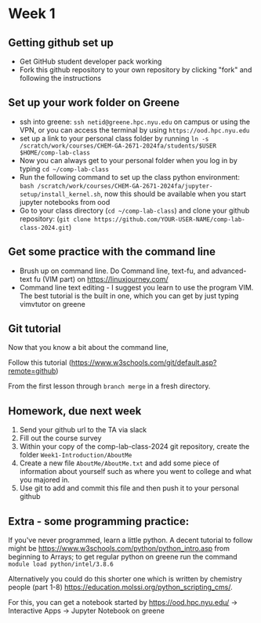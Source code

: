 # Week 1

## Getting github set up
- Get GitHub student developer pack working
- Fork this github repository to your own repository by clicking "fork" and following the instructions

##  Set up your work folder on Greene
- ssh into greene: `ssh netid@greene.hpc.nyu.edu` on campus or using the VPN, or you can access the terminal by using `https://ood.hpc.nyu.edu`
- set up a link to your personal class folder by running `ln -s /scratch/work/courses/CHEM-GA-2671-2024fa/students/$USER $HOME/comp-lab-class`
- Now you can always get to your personal folder when you log in by typing `cd ~/comp-lab-class`
- Run the following command to set up the class python environment: `bash /scratch/work/courses/CHEM-GA-2671-2024fa/jupyter-setup/install_kernel.sh`, now this should be available when you start jupyter notebooks from ood
- Go to your class directory (`cd ~/comp-lab-class`) and clone your github repository: (`git clone https://github.com/YOUR-USER-NAME/comp-lab-class-2024.git`)

## Get some practice with the command line
- Brush up on command line. Do Command line, text-fu, and advanced-text fu (VIM part) on https://linuxjourney.com/
- Command line text editing - I suggest you learn to use the program VIM. The best tutorial is the built in one, which you can get by just typing vimvtutor on greene

## Git tutorial
Now that you know a bit about the command line, 

Follow this tutorial (https://www.w3schools.com/git/default.asp?remote=github) 

From the first lesson through `branch merge` in a fresh directory.

## Homework, due next week

1) Send your github url to the TA via slack
2) Fill out the course survey
3) Within your copy of the comp-lab-class-2024 git repository, create the folder `Week1-Introduction/AboutMe`
4) Create a new file `AboutMe/AboutMe.txt` and add some piece of information about yourself such as where you went to college and what you majored in.
5) Use git to add and commit this file and then push it to your personal github

## Extra - some programming practice:
If you've never programmed, learn a little python. A decent tutorial to follow might be https://www.w3schools.com/python/python_intro.asp from beginning to Arrays; to get regular python on greene run the command `module load python/intel/3.8.6`

Alternatively you could do this shorter one which is written by chemistry people (part 1-8) https://education.molssi.org/python_scripting_cms/. 

For this, you can get a notebook started by https://ood.hpc.nyu.edu/ -> Interactive Apps -> Jupyter Notebook on greene
